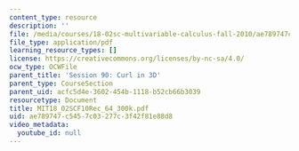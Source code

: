 ```yaml
---
content_type: resource
description: ''
file: /media/courses/18-02sc-multivariable-calculus-fall-2010/ae789747c5457c03277c3f42f81e88d8_MIT18_02SCF10Rec_64_300k.pdf
file_type: application/pdf
learning_resource_types: []
license: https://creativecommons.org/licenses/by-nc-sa/4.0/
ocw_type: OCWFile
parent_title: 'Session 90: Curl in 3D'
parent_type: CourseSection
parent_uid: acfc5d4e-3602-454b-1118-b52cb66b3039
resourcetype: Document
title: MIT18_02SCF10Rec_64_300k.pdf
uid: ae789747-c545-7c03-277c-3f42f81e88d8
video_metadata:
  youtube_id: null
---
```

